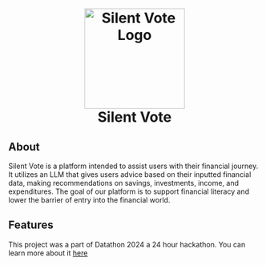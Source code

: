 <h1 align="center">
    <img src="https://raw.githubusercontent.com/SriramGaddam5/Silent Vote/196b59b7069f24f98b749b5e587151d707b47b58/public/images/Shark%20fin.svg" alt="Silent Vote Logo" width="200">
  <br>
  Silent Vote
</h1>

## About

Silent Vote is a platform intended to assist users with their financial journey. It utilizes an LLM that gives users advice based on their inputted financial data, making recommendations on savings, investments, income, and expenditures. The goal of our platform is to support financial literacy and lower the barrier of entry into the financial world.

## Features

This project was a part of Datathon 2024 a 24 hour hackathon. You can learn more about it [here](https://x.tamuhack.org/)

